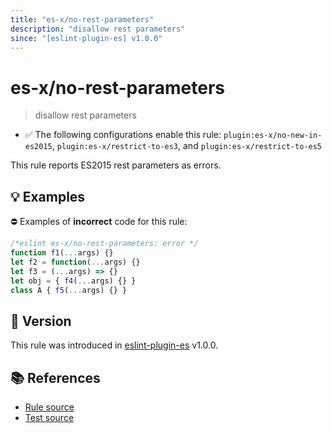 ```yaml
---
title: "es-x/no-rest-parameters"
description: "disallow rest parameters"
since: "[eslint-plugin-es] v1.0.0"
---
```


# es-x/no-rest-parameters
> disallow rest parameters

- ✅ The following configurations enable this rule: `plugin:es-x/no-new-in-es2015`, `plugin:es-x/restrict-to-es3`, and `plugin:es-x/restrict-to-es5`

This rule reports ES2015 rest parameters as errors.

## 💡 Examples

⛔ Examples of **incorrect** code for this rule:

<eslint-playground type="bad">

```js
/*eslint es-x/no-rest-parameters: error */
function f1(...args) {}
let f2 = function(...args) {}
let f3 = (...args) => {}
let obj = { f4(...args) {} }
class A { f5(...args) {} }
```

</eslint-playground>

## 🚀 Version

This rule was introduced in [eslint-plugin-es] v1.0.0.

[eslint-plugin-es]: https://github.com/mysticatea/eslint-plugin-es

## 📚 References

- [Rule source](https://github.com/eslint-community/eslint-plugin-es-x/blob/master/lib/rules/no-rest-parameters.js)
- [Test source](https://github.com/eslint-community/eslint-plugin-es-x/blob/master/tests/lib/rules/no-rest-parameters.js)

